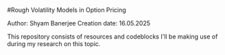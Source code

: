 #Rough Volatility Models in Option Pricing

Author: Shyam Banerjee
Creation date: 16.05.2025

This repository consists of resources and codeblocks I'll be making use of during my research on this topic.